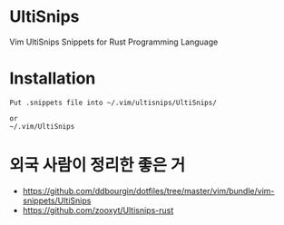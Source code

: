 # UltiSnips
Vim UltiSnips Snippets for Rust Programming Language

# Installation

```
Put .snippets file into ~/.vim/ultisnips/UltiSnips/

or
~/.vim/UltiSnips
```


# 외국 사람이 정리한 좋은 거
- https://github.com/ddbourgin/dotfiles/tree/master/vim/bundle/vim-snippets/UltiSnips
- https://github.com/zooxyt/Ultisnips-rust
